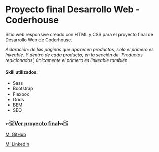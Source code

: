 # Proyecto final Desarrollo Web - Coderhouse
Sitio web responsive creado con HTML y CSS para el proyecto final de Desarrollo Web de Coderhouse.

*Aclaración: de las páginas que aparecen productos, solo el primero es lnkeable. Y dentro de cada producto, en la sección de 'Productos realcionados', únicamente el primero es linkeable también.*

#### Skill utilizados:
* Sass
* Bootstrap
* Flexbox
* Grids
* BEM
* SEO


### 👉🏼[Ver proyecto final](https://proyecto-final-dw-coder.netlify.app/)👈🏼

[Mi GitHub](https://github.com/franRappazzini)

[Mi LinkedIn](https://www.linkedin.com/in/franciscorappazzini/)
